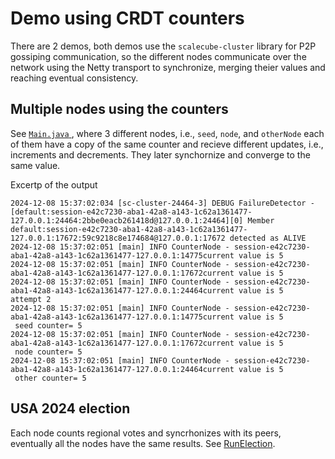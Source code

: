 # Demo using CRDT counters

There are 2 demos, both demos use the `scalecube-cluster` library for P2P gossiping communication, so the different nodes communicate over the network using the Netty transport to synchronize, merging theier values and reaching eventual consistency. 

## Multiple nodes using the counters  
See [ `Main.java` ](https://github.com/user454322/walk-distributed/blob/main/CRDTs/demo/src/main/java/info/modprobe/crdt/demo/Main.java), where 3 different nodes, i.e., `seed`, `node`, and `otherNode` each of them have a copy of the same counter and recieve different updates, i.e., increments and decrements. They later synchornize and converge to the same value.

Excertp of the output 
```
2024-12-08 15:37:02:034 [sc-cluster-24464-3] DEBUG FailureDetector - [default:session-e42c7230-aba1-42a8-a143-1c62a1361477-127.0.0.1:24464:2bbe0eacb261418d@127.0.0.1:24464][0] Member default:session-e42c7230-aba1-42a8-a143-1c62a1361477-127.0.0.1:17672:59c9218c8e174684@127.0.0.1:17672 detected as ALIVE
2024-12-08 15:37:02:051 [main] INFO CounterNode - session-e42c7230-aba1-42a8-a143-1c62a1361477-127.0.0.1:14775current value is 5
2024-12-08 15:37:02:051 [main] INFO CounterNode - session-e42c7230-aba1-42a8-a143-1c62a1361477-127.0.0.1:17672current value is 5
2024-12-08 15:37:02:051 [main] INFO CounterNode - session-e42c7230-aba1-42a8-a143-1c62a1361477-127.0.0.1:24464current value is 5
attempt 2
2024-12-08 15:37:02:051 [main] INFO CounterNode - session-e42c7230-aba1-42a8-a143-1c62a1361477-127.0.0.1:14775current value is 5
 seed counter= 5
2024-12-08 15:37:02:051 [main] INFO CounterNode - session-e42c7230-aba1-42a8-a143-1c62a1361477-127.0.0.1:17672current value is 5
 node counter= 5
2024-12-08 15:37:02:051 [main] INFO CounterNode - session-e42c7230-aba1-42a8-a143-1c62a1361477-127.0.0.1:24464current value is 5
 other counter= 5
```


## USA 2024 election
Each node counts regional votes and syncrhonizes with its peers, eventually all the nodes have the same results.
See [RunElection](https://github.com/user454322/walk-distributed/blob/main/CRDTs/demo/src/main/java/info/modprobe/crdt/demo/us2024elections/RunElection.java).
